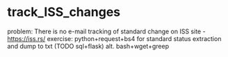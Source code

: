 # track_ISS_changes
problem:
There is no e-mail tracking of standard change on ISS site - https://iss.rs/
exercise:
python+request+bs4 for standard status extraction and dump to txt (TODO sql+flask)
alt. bash+wget+greep
